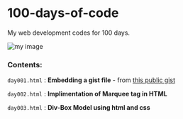 # 100-days-of-code
My web development codes for 100 days.

![my image](https://www.google.com/url?sa=i&url=https%3A%2F%2Fwww.pngitem.com%2Fmiddle%2FhmbThTm_html-css-php-mysql-hd-png-download%2F&psig=AOvVaw1TtImPJ9crpLm6TTYX2t4I&ust=1647320650296000&source=images&cd=vfe&ved=0CAsQjRxqFwoTCNjI9OXpxPYCFQAAAAAdAAAAABAD)

### Contents:

`day001.html` : **Embedding a gist file** - from [this public gist](https://gist.github.com/NandhiniPython/a5b69d7fae3d051c462341c28bf79fa9)

`day002.html` : **Implimentation of Marquee tag in HTML**

`day003.html` : **Div-Box Model using html and css**
